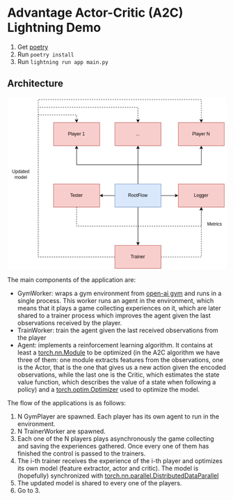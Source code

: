 # Advantage Actor-Critic (A2C) Lightning Demo

1. Get [poetry](https://python-poetry.org/docs/#installation)
2. Run `poetry install`
3. Run `lightning run app main.py`

## Architecture

<p align="center">
  <img src="./images/arch.png" />
</p>

The main components of the application are:

* GymWorker: wraps a gym environment from [open-ai gym](https://www.gymlibrary.ml/) and runs in a single process. This worker runs an agent in the environment, which means that it plays a game collecting experiences on it, which are later shared to a trainer process which improves the agent given the last observations received by the player.
* TrainWorker: train the agent given the last received observations from the player
* Agent: implements a reinforcement learning algorithm. It contains at least a [torch.nn.Module](https://pytorch.org/docs/stable/generated/torch.nn.Module.html) to be optimized (in the A2C algorithm we have three of them: one module extracts features from the observations, one is the Actor, that is the one that gives us a new action given the encoded observations, while the last one is the Critic, which estimates the state value function, which describes the value of a state when following a policy) and a [torch.optim.Optimizer](https://pytorch.org/docs/stable/optim.html) used to optimize the model.

The flow of the applications is as follows:

1. N GymPlayer are spawned. Each player has its own agent to run in the environment.
2. N TrainerWorker are spawned.
3. Each one of the N players plays asynchronously the game collecting and saving the experiences gathered. Once every one of them has finished the control is passed to the trainers.
4. The i-th trainer receives the experience of the i-th player and optimizes its own model (feature extractor, actor and critic). The model is (hopefully) synchronized with [torch.nn.parallel.DistributedDataParallel](https://pytorch.org/docs/stable/generated/torch.nn.parallel.DistributedDataParallel.html#torch.nn.parallel.DistributedDataParallel)
5. The updated model is shared to every one of the players.
6. Go to 3.
